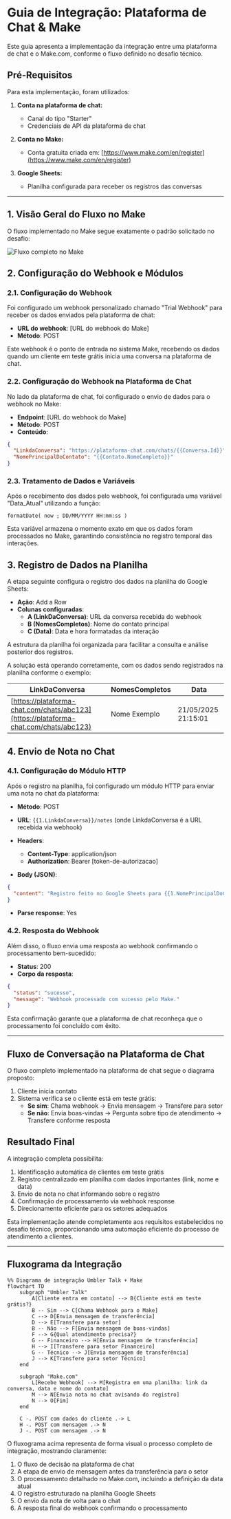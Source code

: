 # **Guia de Integração: Plataforma de Chat & Make**

Este guia apresenta a implementação da integração entre uma plataforma de chat e o Make.com, conforme o fluxo definido no desafio técnico.

## **Pré-Requisitos**

Para esta implementação, foram utilizados:

1. **Conta na plataforma de chat:**
   * Canal do tipo "Starter"
   * Credenciais de API da plataforma de chat

2. **Conta no Make:**
   * Conta gratuita criada em: [https://www.make.com/en/register](https://www.make.com/en/register)

3. **Google Sheets:**
   * Planilha configurada para receber os registros das conversas

---

## **1. Visão Geral do Fluxo no Make**

O fluxo implementado no Make segue exatamente o padrão solicitado no desafio:

![Fluxo completo no Make](\fluxo_umler_talk.png) 

## **2. Configuração do Webhook e Módulos**

### **2.1. Configuração do Webhook**

Foi configurado um webhook personalizado chamado "Trial Webhook" para receber os dados enviados pela plataforma de chat:

* **URL do webhook**: [URL do webhook do Make]
* **Método**: POST

Este webhook é o ponto de entrada no sistema Make, recebendo os dados quando um cliente em teste grátis inicia uma conversa na plataforma de chat.

### **2.2. Configuração do Webhook na Plataforma de Chat**

No lado da plataforma de chat, foi configurado o envio de dados para o webhook no Make:

* **Endpoint**: [URL do webhook do Make]
* **Método**: POST
* **Conteúdo**:
```json
{
  "LinkdaConversa": "https://plataforma-chat.com/chats/{{Conversa.Id}}",
  "NomePrincipalDoContato": "{{Contato.NomeCompleto}}"
}
```

### **2.3. Tratamento de Dados e Variáveis**

Após o recebimento dos dados pelo webhook, foi configurada uma variável "Data_Atual" utilizando a função:

```
formatDate( now ; DD/MM/YYYY HH:mm:ss )
```

Esta variável armazena o momento exato em que os dados foram processados no Make, garantindo consistência no registro temporal das interações.

## **3. Registro de Dados na Planilha**

A etapa seguinte configura o registro dos dados na planilha do Google Sheets:

* **Ação**: Add a Row
* **Colunas configuradas**:
  * **A (LinkDaConversa)**: URL da conversa recebida do webhook
  * **B (NomesCompletos)**: Nome do contato principal
  * **C (Data)**: Data e hora formatadas da interação

A estrutura da planilha foi organizada para facilitar a consulta e análise posterior dos registros.

A solução está operando corretamente, com os dados sendo registrados na planilha conforme o exemplo:

| LinkDaConversa | NomesCompletos | Data |
|----------------|----------------|------|
| [https://plataforma-chat.com/chats/abc123](https://plataforma-chat.com/chats/abc123) | Nome Exemplo | 21/05/2025 21:15:01 |

## **4. Envio de Nota no Chat**

### **4.1. Configuração do Módulo HTTP**

Após o registro na planilha, foi configurado um módulo HTTP para enviar uma nota no chat da plataforma:

* **Método**: POST
* **URL**: `{{1.LinkdaConversa}}/notes` (onde LinkdaConversa é a URL recebida via webhook)
* **Headers**:
  * **Content-Type**: application/json
  * **Authorization**: Bearer [token-de-autorizacao]

* **Body (JSON)**:
```json
{
  "content": "Registro feito no Google Sheets para {{1.NomePrincipalDoContato}} às {{formatDate(now; DD/MM/YYYY HH:mm:ss)}}"
}
```

* **Parse response**: Yes

### **4.2. Resposta do Webhook**

Além disso, o fluxo envia uma resposta ao webhook confirmando o processamento bem-sucedido:

* **Status**: 200
* **Corpo da resposta**:
```json
{
  "status": "sucesso",
  "message": "Webhook processado com sucesso pelo Make."
}
```

Esta confirmação garante que a plataforma de chat reconheça que o processamento foi concluído com êxito.

---

## **Fluxo de Conversação na Plataforma de Chat**

O fluxo completo implementado na plataforma de chat segue o diagrama proposto:

1. Cliente inicia contato
2. Sistema verifica se o cliente está em teste grátis:
   * **Se sim**: Chama webhook → Envia mensagem → Transfere para setor
   * **Se não**: Envia boas-vindas → Pergunta sobre tipo de atendimento → Transfere conforme resposta

## **Resultado Final**

A integração completa possibilita:

1. Identificação automática de clientes em teste grátis
2. Registro centralizado em planilha com dados importantes (link, nome e data)
3. Envio de nota no chat informando sobre o registro
4. Confirmação de processamento via webhook response
5. Direcionamento eficiente para os setores adequados

Esta implementação atende completamente aos requisitos estabelecidos no desafio técnico, proporcionando uma automação eficiente do processo de atendimento a clientes.

---

## **Fluxograma da Integração**

```mermaid
%% Diagrama de integração Umbler Talk + Make
flowchart TD
    subgraph "Umbler Talk"
        A[Cliente entra em contato] --> B{Cliente está em teste grátis?}
        B -- Sim --> C[Chama Webhook para o Make]
        C --> D[Envia mensagem de transferência]
        D --> E[Transfere para setor]
        B -- Não --> F[Envia mensagem de boas-vindas]
        F --> G{Qual atendimento precisa?}
        G -- Financeiro --> H[Envia mensagem de transferência]
        H --> I[Transfere para setor Financeiro]
        G -- Técnico --> J[Envia mensagem de transferência]
        J --> K[Transfere para setor Técnico]
    end

    subgraph "Make.com"
        L[Recebe Webhook] --> M[Registra em uma planilha: link da conversa, data e nome do contato]
        M --> N[Envia nota no chat avisando do registro]
        N --> O[Fim]
    end

    C -. POST com dados do cliente .-> L
    H -. POST com mensagem .-> N
    J -. POST com mensagem .-> N
```

O fluxograma acima representa de forma visual o processo completo de integração, mostrando claramente:

1. O fluxo de decisão na plataforma de chat
2. A etapa de envio de mensagem antes da transferência para o setor
3. O processamento detalhado no Make.com, incluindo a definição da data atual
4. O registro estruturado na planilha Google Sheets
5. O envio da nota de volta para o chat
6. A resposta final do webhook confirmando o processamento
